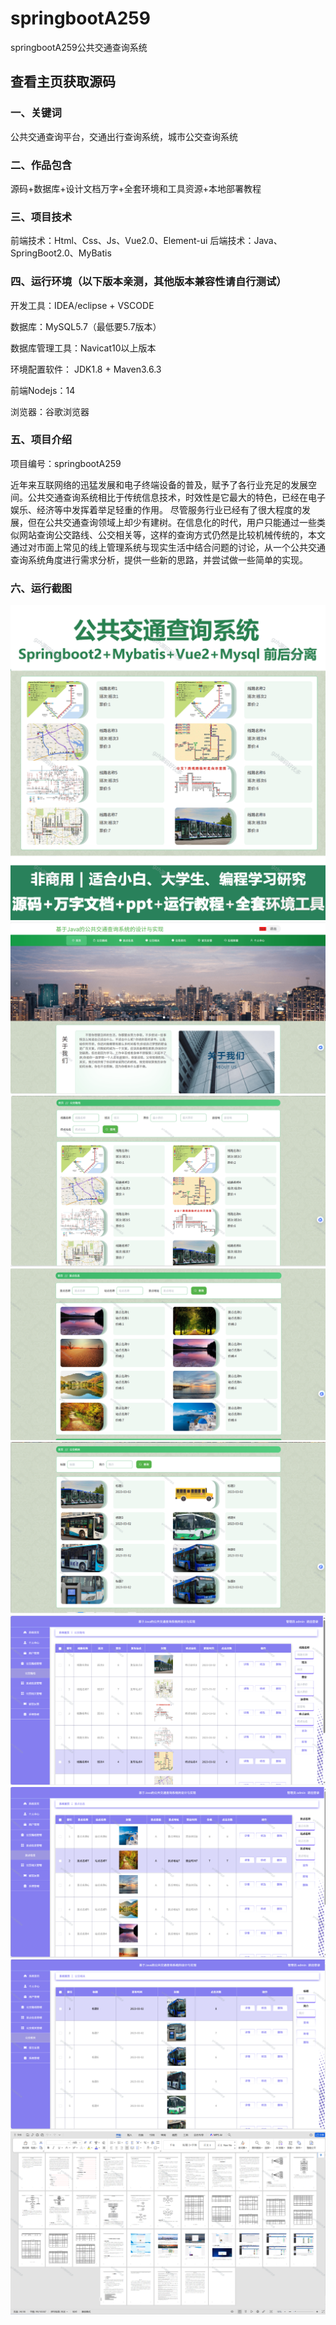 # springbootA259
springbootA259公共交通查询系统
 
## 查看主页获取源码

### 一、关键词
公共交通查询平台，交通出行查询系统，城市公交查询系统

### 二、作品包含
源码+数据库+设计文档万字+全套环境和工具资源+本地部署教程

### 三、项目技术
前端技术：Html、Css、Js、Vue2.0、Element-ui 
后端技术：Java、SpringBoot2.0、MyBatis

### 四、运行环境（以下版本亲测，其他版本兼容性请自行测试）
开发工具：IDEA/eclipse  + VSCODE

数据库：MySQL5.7（最低要5.7版本）

数据库管理工具：Navicat10以上版本

环境配置软件： JDK1.8 + Maven3.6.3

前端Nodejs：14

浏览器：谷歌浏览器

### 五、项目介绍
项目编号：springbootA259

近年来互联网络的迅猛发展和电子终端设备的普及，赋予了各行业充足的发展空间。公共交通查询系统相比于传统信息技术，时效性是它最大的特色，已经在电子娱乐、经济等中发挥着举足轻重的作用。
尽管服务行业已经有了很大程度的发展，但在公共交通查询领域上却少有建树。在信息化的时代，用户只能通过一些类似网站查询公交路线、公交相关等，这样的查询方式仍然是比较机械传统的，本文通过对市面上常见的线上管理系统与现实生活中结合问题的讨论，从一个公共交通查询系统角度进行需求分析，提供一些新的思路，并尝试做一些简单的实现。

### 六、运行截图
![cover.png](./cover.png)
![1.png](./1.png)
![2.png](./2.png)
![3.png](./3.png)
![4.png](./4.png)
![5.png](./5.png)
![6.png](./6.png)
![7.png](./7.png)
![8.png](./8.png)

